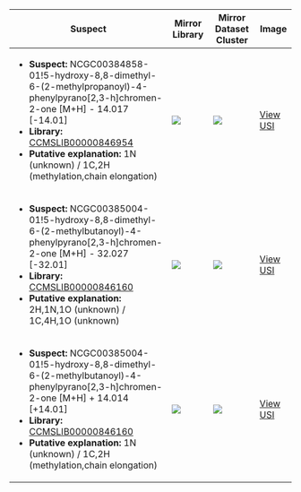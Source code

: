 | Suspect | Mirror Library | Mirror Dataset Cluster | Image |
| --- | --- | --- | --- |
| <ul><li><b>Suspect:</b> NCGC00384858-01!5-hydroxy-8,8-dimethyl-6-(2-methylpropanoyl)-4-phenylpyrano[2,3-h]chromen-2-one [M+H] -  14.017 [-14.01]</li><li><b>Library:</b> [CCMSLIB00000846954](https://gnps.ucsd.edu/ProteoSAFe/gnpslibraryspectrum.jsp?SpectrumID=CCMSLIB00000846954)</li><li><b>Putative explanation:</b> 1N (unknown) / 1C,2H (methylation,chain elongation)</li></ul> | ![](https://metabolomics-usi.ucsd.edu/svg/mirror?usi1=mzspec:MSV000080492:E2_RE2_01_2936.mzML:scan:679&usi2=mzspec:GNPSLIBRARY:CCMSLIB00000846954&mz_min=50&mz_max=500) | ![](https://metabolomics-usi.ucsd.edu/svg/mirror?usi1=mzspec:MSV000080492:E2_RE2_01_2936.mzML:scan:679&usi2=mzspec:MSV000084314:MSV000080492.mgf:scan:89207&mz_min=50&mz_max=500) | [View USI](https://metabolomics-usi.ucsd.edu/svg/?usi=mzspec:MSV000080492:E2_RE2_01_2936.mzML:scan:679&mz_min=50&mz_max=500)| 
| <ul><li><b>Suspect:</b> NCGC00385004-01!5-hydroxy-8,8-dimethyl-6-(2-methylbutanoyl)-4-phenylpyrano[2,3-h]chromen-2-one [M+H] -  32.027 [-32.01]</li><li><b>Library:</b> [CCMSLIB00000846160](https://gnps.ucsd.edu/ProteoSAFe/gnpslibraryspectrum.jsp?SpectrumID=CCMSLIB00000846160)</li><li><b>Putative explanation:</b> 2H,1N,1O (unknown) / 1C,4H,1O (unknown)</li></ul> | ![](https://metabolomics-usi.ucsd.edu/svg/mirror?usi1=mzspec:MSV000080492:E2_RE2_01_2936.mzML:scan:620&usi2=mzspec:GNPSLIBRARY:CCMSLIB00000846160&mz_min=50&mz_max=500) | ![](https://metabolomics-usi.ucsd.edu/svg/mirror?usi1=mzspec:MSV000080492:E2_RE2_01_2936.mzML:scan:620&usi2=mzspec:MSV000084314:MSV000080492.mgf:scan:90039&mz_min=50&mz_max=500) | [View USI](https://metabolomics-usi.ucsd.edu/svg/?usi=mzspec:MSV000080492:E2_RE2_01_2936.mzML:scan:620&mz_min=50&mz_max=500)| 
| <ul><li><b>Suspect:</b> NCGC00385004-01!5-hydroxy-8,8-dimethyl-6-(2-methylbutanoyl)-4-phenylpyrano[2,3-h]chromen-2-one [M+H] +  14.014 [+14.01]</li><li><b>Library:</b> [CCMSLIB00000846160](https://gnps.ucsd.edu/ProteoSAFe/gnpslibraryspectrum.jsp?SpectrumID=CCMSLIB00000846160)</li><li><b>Putative explanation:</b> 1N (unknown) / 1C,2H (methylation,chain elongation)</li></ul> | ![](https://metabolomics-usi.ucsd.edu/svg/mirror?usi1=mzspec:MSV000080492:E2_RE2_01_2936.mzML:scan:671&usi2=mzspec:GNPSLIBRARY:CCMSLIB00000846160&mz_min=50&mz_max=500) | ![](https://metabolomics-usi.ucsd.edu/svg/mirror?usi1=mzspec:MSV000080492:E2_RE2_01_2936.mzML:scan:671&usi2=mzspec:MSV000084314:MSV000080492.mgf:scan:90039&mz_min=50&mz_max=500) | [View USI](https://metabolomics-usi.ucsd.edu/svg/?usi=mzspec:MSV000080492:E2_RE2_01_2936.mzML:scan:671&mz_min=50&mz_max=500)| 